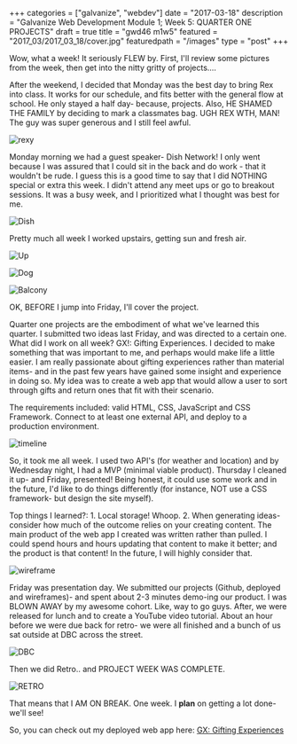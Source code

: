 +++
categories = ["galvanize", "webdev"]
date = "2017-03-18"
description = "Galvanize Web Development Module 1; Week 5: QUARTER ONE PROJECTS"
draft = true
title = "gwd46 m1w5"
featured = "2017_03/2017_03_18/cover.jpg"
featuredpath = "/images"
type = "post"
+++

Wow, what a week! It seriously FLEW by. First, I'll review some pictures from the week, then get into the nitty gritty of projects....

After the weekend, I decided that Monday was the best day to bring Rex into class. It works for our schedule, and fits better with the general flow at school. He only stayed a half day- because, projects. Also, HE SHAMED THE FAMILY by deciding to mark a classmates bag. UGH REX WTH, MAN! The guy was super generous and I still feel awful.

![rexy](/images/2017_03/2017_03_18/m.rex.jpg)

Monday morning we had a guest speaker- Dish Network! I only went because I was assured that I could sit in the back and do work - that it wouldn't be rude. I guess this is a good time to say that I did NOTHING special or extra this week. I didn't attend any meet ups or go to breakout sessions. It was a busy week, and I prioritized what I thought was best for me.

![Dish](/images/2017_03/2017_03_18/m.dish.jpg)

Pretty much all week I worked upstairs, getting sun and fresh air.

![Up](/images/2017_03/2017_03_18/t.upstairs.jpg)

![Dog](/images/2017_03/2017_03_18/t.lion.jpg)

![Balcony](/images/2017_03/2017_03_18/w.balcony.jpg)

OK, BEFORE I jump into Friday, I'll cover the project.

Quarter one projects are the embodiment of what we've learned this quarter. I submitted two ideas last Friday, and was directed to a certain one. What did I work on all week? GX!: Gifting Experiences. I decided to make something that was important to me, and perhaps would make life a little easier. I am really passionate about gifting experiences rather than material items- and in the past few years have gained some insight and experience in doing so. My idea was to create a web app that would allow a user to sort through gifts and return ones that fit with their scenario.

The requirements included: valid HTML, CSS, JavaScript and CSS Framework. Connect to at least one external API, and deploy to a production environment.

![timeline](/images/2017_03/2017_03_18/f.timeline.jpg)

So, it took me all week. I used two API's (for weather and location) and by Wednesday night, I had a MVP (minimal viable product). Thursday I cleaned it up- and Friday, presented! Being honest, it could use some work and in the future, I'd like to do things differently (for instance, NOT use a CSS framework- but design the site myself).

Top things I learned?: 1. Local storage! Whoop. 2. When generating ideas- consider how much of the outcome relies on your creating content. The main product of the web app I created was written rather than pulled. I could spend hours and hours updating that content to make it better; and the product is that content! In the future, I will highly consider that.

![wireframe](/images/2017_03/2017_03_18/f.wireframe.jpg)

Friday was presentation day. We submitted our projects (Github, deployed and wireframes)- and spent about 2-3 minutes demo-ing our product. I was BLOWN AWAY by my awesome cohort. Like, way to go guys. After, we were released for lunch and to create a YouTube video tutorial. About an hour before we were due back for retro- we were all finished and a bunch of us sat outside at DBC across the street.

![DBC](/images/2017_03/2017_03_18/f.DBC.jpg)

Then we did Retro.. and PROJECT WEEK WAS COMPLETE.

![RETRO](/images/2017_03/2017_03_18/f.retro.jpg)

That means that I AM ON BREAK. One week. I **plan** on getting a lot done- we'll see!

So, you can check out my deployed web app here:
[GX: Gifting Experiences](https://giftx-d0791.firebaseapp.com/index.html)
